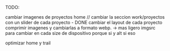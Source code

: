TODO:

cambiar imagenes de proyectos home 
// cambiar la seccion work/proyectos con un slider de cada proyecto - DONE
cambiar el layout de cada proyecto 
comprimir imagenes y cambiarlas a formato webp. -> mas ligero
imgsrc para cambiar en cada size de dispositivo porque si
y alt si eso


optimizar home y trail 

